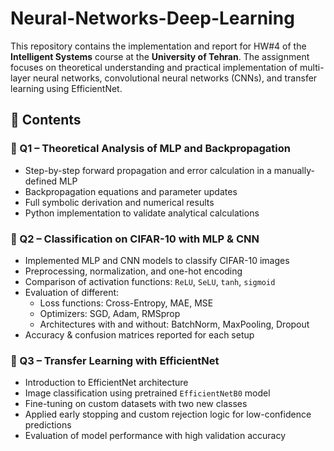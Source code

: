 # Neural-Networks-Deep-Learning
This repository contains the implementation and report for HW#4 of the **Intelligent Systems** course at the **University of Tehran**.  The assignment focuses on theoretical understanding and practical implementation of multi-layer neural networks, convolutional neural networks (CNNs), and transfer learning using EfficientNet.

## 📌 Contents

### 🔹 Q1 – Theoretical Analysis of MLP and Backpropagation
- Step-by-step forward propagation and error calculation in a manually-defined MLP
- Backpropagation equations and parameter updates
- Full symbolic derivation and numerical results
- Python implementation to validate analytical calculations

### 🔹 Q2 – Classification on CIFAR-10 with MLP & CNN
- Implemented MLP and CNN models to classify CIFAR-10 images
- Preprocessing, normalization, and one-hot encoding
- Comparison of activation functions: `ReLU`, `SeLU`, `tanh`, `sigmoid`
- Evaluation of different:
  - Loss functions: Cross-Entropy, MAE, MSE
  - Optimizers: SGD, Adam, RMSprop
  - Architectures with and without: BatchNorm, MaxPooling, Dropout
- Accuracy & confusion matrices reported for each setup

### 🔹 Q3 – Transfer Learning with EfficientNet
- Introduction to EfficientNet architecture
- Image classification using pretrained `EfficientNetB0` model
- Fine-tuning on custom datasets with two new classes
- Applied early stopping and custom rejection logic for low-confidence predictions
- Evaluation of model performance with high validation accuracy
